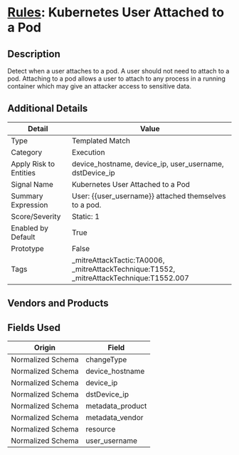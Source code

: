 # [Rules](README.md): Kubernetes User Attached to a Pod

## Description
Detect when a user attaches to a pod. A user should not need to attach to a pod. Attaching to a pod allows a user to attach to any process in a running container which may give an attacker access to sensitive data.

## Additional Details
|Detail|Value|
|----|----|
|Type|Templated Match|
|Category|Execution|
|Apply Risk to Entities|device_hostname, device_ip, user_username, dstDevice_ip|
|Signal Name|Kubernetes User Attached to a Pod|
|Summary Expression|User: {{user_username}} attached themselves to a pod.|
|Score/Severity|Static: 1|
|Enabled by Default|True|
|Prototype|False|
|Tags|_mitreAttackTactic:TA0006, _mitreAttackTechnique:T1552, _mitreAttackTechnique:T1552.007|
## Vendors and Products


## Fields Used

|Origin|Field|
|----|----|
|Normalized Schema|changeType|
|Normalized Schema|device_hostname|
|Normalized Schema|device_ip|
|Normalized Schema|dstDevice_ip|
|Normalized Schema|metadata_product|
|Normalized Schema|metadata_vendor|
|Normalized Schema|resource|
|Normalized Schema|user_username|


